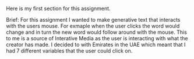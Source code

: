 Here is my first section for this assignment.

Brief: For this assignment I wanted to make generative text that interacts with the users mouse. For exmaple when the user clicks the word would change and in turn the new word would follow around with the mouse. This to me is a source of Interative Media as the user is interacting with what the creator has made. I decided to with Emirates in the UAE which meant that I had 7 different variables that the user could click on. 
